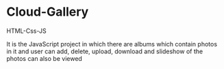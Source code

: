 # Cloud-Gallery
HTML-Css-JS

It is the JavaScript project in which there are albums which contain photos in it and user can
add, delete, upload, download and slideshow of the photos can also be viewed
